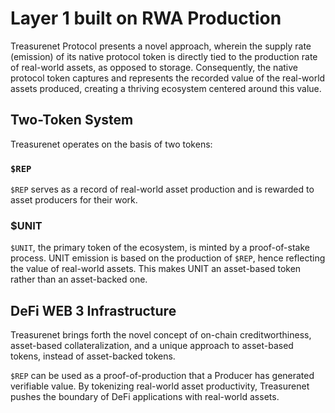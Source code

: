 # Layer 1 built on RWA Production

Treasurenet Protocol presents a novel approach, wherein the supply rate (emission) of its native protocol token is directly tied to the production rate of real-world assets, as opposed to storage. Consequently, the native protocol token captures and represents the recorded value of the real-world assets produced, creating a thriving ecosystem centered around this value.

## Two-Token System

Treasurenet operates on the basis of two tokens:

### `$REP`

`$REP` serves as a record of real-world asset production and is rewarded to asset producers for their work.

### $UNIT

`$UNIT`, the primary token of the ecosystem, is minted by a proof-of-stake process. UNIT emission is based on the production of `$REP`, hence reflecting the value of real-world assets. This makes UNIT an asset-based token rather than an asset-backed one.

## DeFi WEB 3 Infrastructure

Treasurenet brings forth the novel concept of on-chain creditworthiness, asset-based collateralization, and a unique approach to asset-based tokens, instead of asset-backed tokens.

`$REP` can be used as a proof-of-production that a Producer has generated verifiable value. By tokenizing real-world asset productivity, Treasurenet pushes the boundary of DeFi applications with real-world assets.

